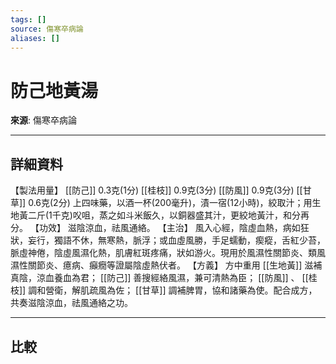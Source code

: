 ```yaml
---
tags: []
source: 傷寒卒病論
aliases: []
---
```


# 防己地黃湯

**來源**: 傷寒卒病論  

---

## 詳細資料
【製法用量】 [[防己]] 0.3克(1分) [[桂枝]] 0.9克(3分) [[防風]] 0.9克(3分) [[甘草]] 0.6克(2分)
上四味藥，以酒一杯(200毫升)，漬一宿(12小時)，絞取汁；用生地黃二斤(1千克)㕮咀，蒸之如斗米飯久，以銅器盛其汁，更絞地黃汁，和分再分。
【功效】
滋陰涼血，祛風通絡。
【主治】
風入心經，陰虛血熱，病如狂狀，妄行，獨語不休，無寒熱，脈浮；或血虛風勝，手足蠕動，瘈瘲，舌紅少苔，脈虛神倦，陰虛風濕化熱，肌膚紅斑疼痛，狀如游火。現用於風濕性關節炎、類風濕性關節炎、癔病、癲癇等證屬陰虛熱伏者。
【方義】
方中重用 [[生地黃]] 滋補真陰，涼血養血為君； [[防己]] 善搜經絡風濕，兼可清熱為臣； [[防風]] 、 [[桂枝]] 調和營衛，解肌疏風為佐； [[甘草]] 調補脾胃，協和諸藥為使。配合成方，共奏滋陰涼血，祛風通絡之功。

---

## 比較
